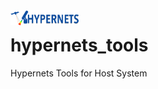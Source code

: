 <img alt="Hypernets Processor" align="left" src="hypernets/resources/logo.png" width=110 />

# hypernets_tools
Hypernets Tools for Host System


